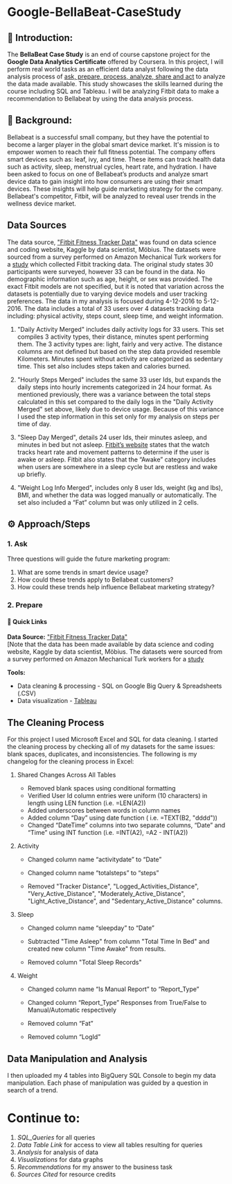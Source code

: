# Google-BellaBeat-CaseStudy

##  📝 Introduction: 
The **BellaBeat Case Study** is an end of course capstone project for the **Google Data Analytics Certificate** offered by Coursera. In this project, I will perform real world tasks as an efficient data analyst following the data analysis process of <ins>ask, prepare, process, analyze, share and act</ins> to analyze the data made available. This study showcases the skills learned during the course including SQL and Tableau. I will be analyzing Fitbit data to make a recommendation to Bellabeat by using the data analysis process.  

## 💬 Background: 

Bellabeat is a successful small company, but they have the potential to become a larger player in the global smart device market. It's mission is to empower women to reach their full fitness potential. The company offers smart devices such as: leaf, ivy, and time. These items can track health data such as activity, sleep, menstrual cycles, heart rate, and hydration. I have been asked to focus on one of Bellabeat’s products and analyze smart device data to gain insight into how consumers are using their smart devices. These insights will help guide marketing strategy for the company. Bellabeat's competitor, Fitbit, will be analyzed to reveal user trends in the wellness device market.

## Data Sources

The data source, ["Fitbit Fitness Tracker Data"](https://www.kaggle.com/arashnic/fitbit) was found on data science and coding website, Kaggle by data scientist, Möbius. The datasets were sourced from a survey performed on Amazon Mechanical Turk workers for a [study](https://www.google.com/url?q=https%3A%2F%2Fwww.researchprotocols.org%2F2017%2F4%2Fe66%2F&sa=D&sntz=1&usg=AOvVaw3Coma2iK-d62qUR9JIjAKx) which collected Fitbit tracking data.  The original study states 30 participants were surveyed, however 33 can be found in the data. No demographic information such as age, height, or sex was provided. The exact Fitbit models are not specified, but it is noted that variation across the datasets is potentially due to varying device models and user tracking preferences. The data in my analysis is focused during 4-12-2016 to 5-12-2016. The data includes a total of 33 users over 4 datasets tracking data including: physical activity, steps count, sleep time, and weight information. 

 1. "Daily Activity Merged" includes daily activity logs for 33 users.  This set compiles 3 activity types, their distance, minutes spent performing them. The 3 activity types are: light, fairly and very active. The distance columns are not defined but based on the step data provided resemble Kilometers. Minutes spent without activity are categorized as sedentary time. This set also includes steps taken and calories burned. 

 2. "Hourly Steps Merged" includes the same 33 user Ids, but expands the daily steps into hourly increments categorized in 24 hour format. As mentioned previously, there was a variance between the total steps calculated in this set compared to the daily logs in the "Daily Activity Merged" set above, likely due to device usage. Because of this variance I used the step information in this set only for my analysis on steps per time of day.

 3. "Sleep Day Merged", details 24 user Ids, their minutes asleep, and minutes in bed but not asleep. [Fitbit’s website](https://help.fitbit.com/articles/en_US/Help_article/2163.htm) states that the watch tracks heart rate and movement patterns to determine if the user is awake or asleep. Fitbit also states that the “Awake” category includes when users are somewhere in a sleep cycle but are restless and wake up briefly. 

 4. "Weight Log Info Merged", includes only 8 user Ids, weight (kg and lbs), BMI, and whether the data was logged manually or automatically. The set also included a “Fat” column but was only utilized in 2 cells.

## ⚙ Approach/Steps
### 1. Ask

Three questions will guide the future marketing program:

1. What are some trends in smart device usage?
2. How could these trends apply to Bellabeat customers?
3. How could these trends help influence Bellabeat marketing strategy?

### 2. Prepare
#### 🔗 Quick Links

**Data Source:** ["Fitbit Fitness Tracker Data"](https://www.kaggle.com/arashnic/fitbit) <br>
[Note that the data has been made available by data science and coding website, Kaggle by data scientist, Möbius. The datasets were sourced from a survey performed on Amazon Mechanical Turk workers for a [study](https://www.google.com/url?q=https%3A%2F%2Fwww.researchprotocols.org%2F2017%2F4%2Fe66%2F&sa=D&sntz=1&usg=AOvVaw3Coma2iK-d62qUR9JIjAKx) 

**Tools:** <br>
- Data cleaning & processing - SQL on Google Big Query & Spreadsheets (.CSV)
- Data visualization - [Tableau](https://public.tableau.com/app/profile/saad.khan6444/viz/BellaBeatGoogleCaseStudy/Dashboard1)
## The Cleaning Process

For this project I used Microsoft Excel and SQL for data cleaning. I started the cleaning process by checking all of my datasets for the same issues: blank spaces, duplicates, and inconsistencies. The following  is my changelog for the cleaning process in Excel:

1. Shared Changes Across All Tables 
   * Removed blank spaces using conditional formatting  
   * Verified User Id column entries were uniform (10 characters) in length using LEN function (i.e. =LEN(A2))
   * Added underscores between words in column names
   * Added column “Day” using date function ( i.e. =TEXT(B2, "dddd"))
   * Changed “DateTime” columns into two separate columns, “Date” and “Time” using INT function (i.e. =INT(A2),  =A2 - INT(A2))

2. Activity

   * Changed column name “activitydate” to “Date”

   * Changed column name “totalsteps” to “steps”

   * Removed "Tracker Distance", "Logged_Activities_Distance", "Very_Active_Distance", "Moderately_Active_Distance", "Light_Active_Distance", and "Sedentary_Active_Distance" columns. 

3. Sleep

   * Changed column name “sleepday” to “Date”

   * Subtracted "Time Asleep" from column "Total Time In Bed" and created new column "Time Awake" from results.

   * Removed column "Total Sleep Records"

4. Weight

   * Changed column name “Is Manual Report” to “Report_Type”

   * Changed column “Report_Type” Responses from True/False to Manual/Automatic respectively

   * Removed column “Fat”

   * Removed column “LogId”

## Data Manipulation and Analysis 

I then uploaded my 4 tables into BigQuery SQL Console to begin my data manipulation. Each phase of manipulation was guided by a question in search of a trend.

# Continue to:
 1. *SQL_Queries* for all queries
 2. *Data Table Link* for access to view all tables resulting for queries
 3. *Analysis* for analysis of data
 4. *Visualizations* for data graphs
 5. *Recommendations* for my answer to the business task
 6. *Sources Cited* for resource credits
